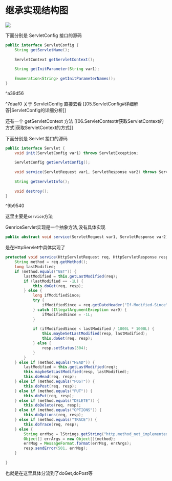 # 继承实现结构图
![](dd334e8f6a35c9e901d69af27c6a05e1_MD5.png)

下面分别是 ServletConfig 接口的源码
```java
public interface ServletConfig {  
    String getServletName();  
  
    ServletContext getServletContext();  
  
    String getInitParameter(String var1);  
  
    Enumeration<String> getInitParameterNames();  
}
```

^a39d56

^7daaf0
关于 ServletConfig 直接去看 [[05.ServletConfig#详细解答|ServletConfig的详细分析]]

还有一个 getServletContext 方法 [[06.ServletContext#获取ServletContext的方式|获取ServletContext的方式]]

下面分别是 Servlet 接口的源码
```java
public interface Servlet {  
    void init(ServletConfig var1) throws ServletException;  
  
    ServletConfig getServletConfig();  
  
    void service(ServletRequest var1, ServletResponse var2) throws ServletException, IOException;  
  
    String getServletInfo();  
  
    void destroy();  
}
```

^9b9540

这里主要是`service`方法

GenriceServlet实现是一个抽象方法,没有具体实现
```java
public abstract void service(ServletRequest var1, ServletResponse var2) throws ServletException, IOException;
```

是在HttpServlet中具体实现了
```java
protected void service(HttpServletRequest req, HttpServletResponse resp) throws ServletException, IOException {  
    String method = req.getMethod();  
    long lastModified;  
    if (method.equals("GET")) {  
        lastModified = this.getLastModified(req);  
        if (lastModified == -1L) {  
            this.doGet(req, resp);  
        } else {  
            long ifModifiedSince;  
            try {  
                ifModifiedSince = req.getDateHeader("If-Modified-Since");  
            } catch (IllegalArgumentException var9) {  
                ifModifiedSince = -1L;  
            }  
  
            if (ifModifiedSince < lastModified / 1000L * 1000L) {  
                this.maybeSetLastModified(resp, lastModified);  
                this.doGet(req, resp);  
            } else {  
                resp.setStatus(304);  
            }  
        }  
    } else if (method.equals("HEAD")) {  
        lastModified = this.getLastModified(req);  
        this.maybeSetLastModified(resp, lastModified);  
        this.doHead(req, resp);  
    } else if (method.equals("POST")) {  
        this.doPost(req, resp);  
    } else if (method.equals("PUT")) {  
        this.doPut(req, resp);  
    } else if (method.equals("DELETE")) {  
        this.doDelete(req, resp);  
    } else if (method.equals("OPTIONS")) {  
        this.doOptions(req, resp);  
    } else if (method.equals("TRACE")) {  
        this.doTrace(req, resp);  
    } else {  
        String errMsg = lStrings.getString("http.method_not_implemented");  
        Object[] errArgs = new Object[]{method};  
        errMsg = MessageFormat.format(errMsg, errArgs);  
        resp.sendError(501, errMsg);  
    }  
  
}
```

也就是在这里具体分流到了doGet,doPost等